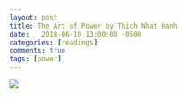 ```yaml
---
layout: post
title: The Art of Power by Thich Nhat Hanh
date:   2018-06-10 13:00:00 -0500
categories: [readings]
comments: true
tags: [power]
---
```



<a target="_blank"  href="https://www.amazon.com/gp/product/0061242365/ref=as_li_tl?ie=UTF8&camp=1789&creative=9325&creativeASIN=0061242365&linkCode=as2&tag=nosarthur2016-20&linkId=c3dbcd526ca691ba1151e7e6f82de1a5"><img border="0" src="//ws-na.amazon-adsystem.com/widgets/q?_encoding=UTF8&MarketPlace=US&ASIN=0061242365&ServiceVersion=20070822&ID=AsinImage&WS=1&Format=_SL250_&tag=nosarthur2016-20" ></a><img src="//ir-na.amazon-adsystem.com/e/ir?t=nosarthur2016-20&l=am2&o=1&a=0061242365" width="1" height="1" border="0" alt="" style="border:none !important; margin:0px !important;" />
